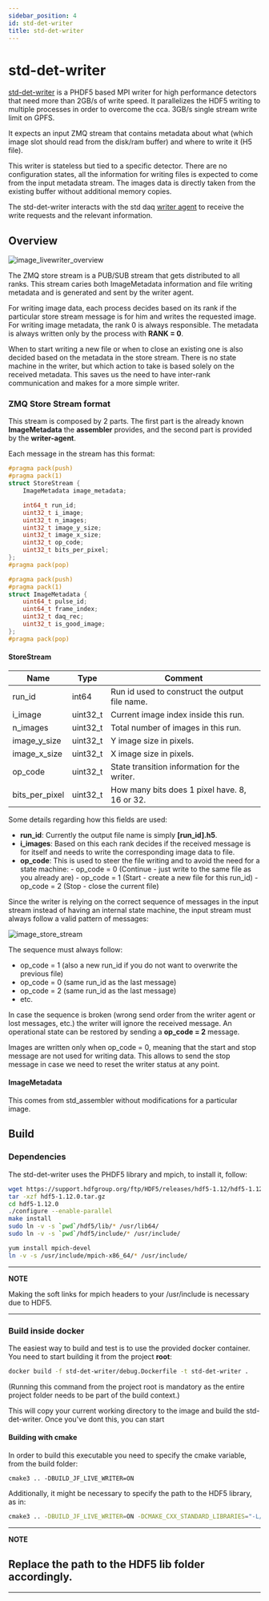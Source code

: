 ```yaml
---
sidebar_position: 4
id: std-det-writer
title: std-det-writer
---
```


# std-det-writer

[std-det-writer](https://github.com/paulscherrerinstitute/sf_daq_buffer/tree/eiger/std-det-writer) is a PHDF5 based MPI writer for high performance detectors that need more than 2GB/s of write speed. It parallelizes the HDF5 writing to multiple processes in order to overcome the cca. 3GB/s single stream write limit on GPFS.

It expects an input ZMQ stream that contains metadata about what (which image slot should read from the disk/ram buffer) and where to write it (H5 file).

This writer is stateless but tied to a specific detector. There are no configuration states, all the information for writing files is expected to come from the input metadata stream. The images data is directly taken from the existing buffer without additional memory copies.

The std-det-writer interacts with the std daq [writer agent](https://github.com/paulscherrerinstitute/std_daq_service/tree/master/std_daq_service/writer_agent) to receive the write requests and the relevant information.

## Overview

![image_livewriter_overview](https://github.com/paulscherrerinstitute/sf_daq_buffer/raw/eiger/docs/sf_daq_buffer-overview-LiveWriter.jpg)

The ZMQ store stream is a PUB/SUB stream that gets distributed to all ranks. This stream caries both ImageMetadata information and file writing metadata and is generated and sent by the writer agent.

For writing image data, each process decides based on its rank if the particular store stream message is for him and writes the requested image. For writing image metadata, the rank 0 is always responsible. The metadata is always written only by the process with **RANK = 0**.

When to start writing a new file or when to close an existing one is also decided based on the metadata in the store stream. There is no state machine in the writer, but which action to take is based solely on the received metadata. This saves us the need to have inter-rank communication and makes for a more simple writer.

### ZMQ Store Stream format

This stream is composed by 2 parts. The first part is the already known **ImageMetadata** the **assembler** provides, and the second part is provided by the **writer-agent**.

Each message in the stream has this format:

```c++
#pragma pack(push)
#pragma pack(1)
struct StoreStream {
    ImageMetadata image_metadata;

    int64_t run_id;
    uint32_t i_image;
    uint32_t n_images;
    uint32_t image_y_size;
    uint32_t image_x_size;
    uint32_t op_code;
    uint32_t bits_per_pixel;
};
#pragma pack(pop)

#pragma pack(push)
#pragma pack(1)
struct ImageMetadata {
    uint64_t pulse_id;
    uint64_t frame_index;
    uint32_t daq_rec;
    uint32_t is_good_image;
};
#pragma pack(pop)
```

#### StoreStream

| Name           | Type     | Comment                                        |
| -------------- | -------- | ---------------------------------------------- |
| run_id         | int64    | Run id used to construct the output file name. |
| i_image        | uint32_t | Current image index inside this run.           |
| n_images       | uint32_t | Total number of images in this run.            |
| image_y_size   | uint32_t | Y image size in pixels.                        |
| image_x_size   | uint32_t | X image size in pixels.                        |
| op_code        | uint32_t | State transition information for the writer.   |
| bits_per_pixel | uint32_t | How many bits does 1 pixel have. 8, 16 or 32.  |

Some details regarding how this fields are used:

- **run_id**: Currently the output file name is simply **[run\_id].h5**.
- **i_images**: Based on this each rank decides if the received message is for
  itself and needs to write the corresponding image data to file.
- **op_code**: This is used to steer the file writing and to avoid the need
  for a state machine: - op_code = 0 (Continue - just write to the same file as you already are) - op_code = 1 (Start - create a new file for this run_id) - op_code = 2 (Stop - close the current file)

Since the writer is relying on the correct sequence of messages in the input stream instead of having an internal state machine, the input stream must always follow a valid pattern of messages:

![image_store_stream](https://github.com/paulscherrerinstitute/sf_daq_buffer/raw/eiger/docs/sf_daq_buffer-StoreStream.jpg)

The sequence must always follow:

- op_code = 1 (also a new run_id if you do not want to overwrite the previous file)
- op_code = 0 (same run_id as the last message)
- op_code = 2 (same run_id as the last message)
- etc.

In case the sequence is broken (wrong send order from the writer agent or lost messages, etc.) the writer will ignore the received message. An operational state can be restored by sending a **op_code = 2** message.

Images are written only when op_code = 0, meaning that the start and stop message are not used for writing data. This allows to send the stop message in case we need to reset the writer status at any point.

#### ImageMetadata

This comes from std_assembler without modifications for a particular image.

## Build

### Dependencies

The std-det-writer uses the PHDF5 library and mpich, to install it, follow:

```bash
wget https://support.hdfgroup.org/ftp/HDF5/releases/hdf5-1.12/hdf5-1.12.0/src/hdf5-1.12.0.tar.gz
tar -xzf hdf5-1.12.0.tar.gz
cd hdf5-1.12.0
./configure --enable-parallel
make install
sudo ln -v -s `pwd`/hdf5/lib/* /usr/lib64/
sudo ln -v -s `pwd`/hdf5/include/* /usr/include/
```

```bash
yum install mpich-devel
ln -v -s /usr/include/mpich-x86_64/* /usr/include/
```

---

**NOTE**

Making the soft links for mpich headers to your /usr/include is necessary due to HDF5.

---

### Build inside docker

The easiest way to build and test is to use the provided docker container. You need to start building it from the project **root**:

```bash
docker build -f std-det-writer/debug.Dockerfile -t std-det-writer .
```

(Running this command from the project root is mandatory as the entire project folder needs to be part of the build context.)

This will copy your current working directory to the image and build the std-det-writer. Once you've dont this, you can start

#### Building with cmake

In order to build this executable you need to specify the cmake variable, from the build folder:

```
cmake3 .. -DBUILD_JF_LIVE_WRITER=ON
```

Additionally, it might be necessary to specify the path to the HDF5 library, as in:

```bash
cmake3 .. -DBUILD_JF_LIVE_WRITER=ON -DCMAKE_CXX_STANDARD_LIBRARIES="-L/home/dbe/git/hdf5-1.12.0/hdf5/lib/ -lhdf5"
```

---

**NOTE**

## Replace the path to the HDF5 lib folder accordingly.

---
